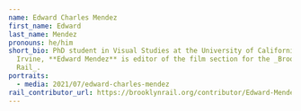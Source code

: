 ```yaml
---
name: Edward Charles Mendez
first_name: Edward
last_name: Mendez
pronouns: he/him
short_bio: PhD student in Visual Studies at the University of California,
  Irvine, **Edward Mendez** is editor of the film section for the _Brooklyn
  Rail_.
portraits:
  - media: 2021/07/edward-charles-mendez
rail_contributor_url: https://brooklynrail.org/contributor/Edward-Mendez
---
```

